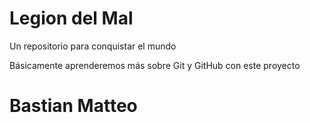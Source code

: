 # Legion del Mal
Un repositorio para conquistar el mundo

Básicamente aprenderemos más sobre Git y GitHub con este proyecto


# Bastian Matteo


